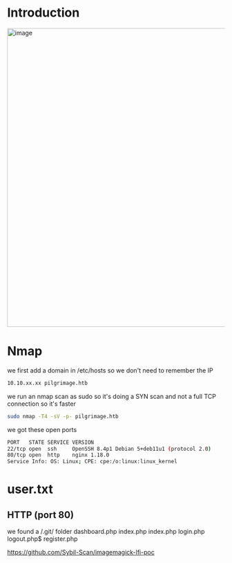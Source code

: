 # Introduction
<img width="690" alt="image" src="https://github.com/Mate0r/app.hackthebock.com/assets/94843357/91eeee22-63a2-4bfa-9996-ca4c0f548cb9">

# Nmap
we first add a domain in /etc/hosts so we don't need to remember the IP
```bash
10.10.xx.xx pilgrimage.htb
```

we run an nmap scan as sudo so it's doing a SYN scan and not a full TCP connection so it's faster

```bash
sudo nmap -T4 -sV -p- pilgrimage.htb
```

we got these open ports
```bash
PORT   STATE SERVICE VERSION
22/tcp open  ssh     OpenSSH 8.4p1 Debian 5+deb11u1 (protocol 2.0)
80/tcp open  http    nginx 1.18.0
Service Info: OS: Linux; CPE: cpe:/o:linux:linux_kernel
```

# user.txt

## HTTP (port 80)

we found a /.git/ folder
dashboard.php
index.php
index.php
login.php
logout.php$
register.php

https://github.com/Sybil-Scan/imagemagick-lfi-poc
